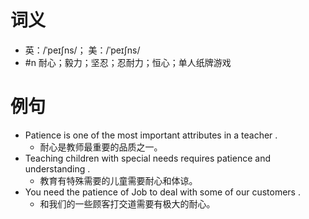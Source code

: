 # 词义
- 英：/ˈpeɪʃns/； 美：/ˈpeɪʃns/
- #n 耐心；毅力；坚忍；忍耐力；恒心；单人纸牌游戏
# 例句
- Patience is one of the most important attributes in a teacher .
	- 耐心是教师最重要的品质之一。
- Teaching children with special needs requires patience and understanding .
	- 教育有特殊需要的儿童需要耐心和体谅。
- You need the patience of Job to deal with some of our customers .
	- 和我们的一些顾客打交道需要有极大的耐心。
